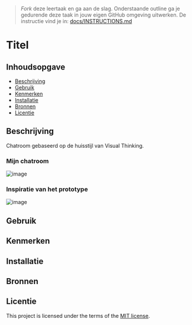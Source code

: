 > _Fork_ deze leertaak en ga aan de slag. Onderstaande outline ga je gedurende deze taak in jouw eigen GitHub omgeving uitwerken. De instructie vind je in: [docs/INSTRUCTIONS.md](docs/INSTRUCTIONS.md)

# Titel

<!-- Geef je project een titel en schrijf in één zin wat het is -->

## Inhoudsopgave

- [Beschrijving](#beschrijving)
- [Gebruik](#gebruik)
- [Kenmerken](#kenmerken)
- [Installatie](#installatie)
- [Bronnen](#bronnen)
- [Licentie](#licentie)

## Beschrijving

Chatroom gebaseerd op de huisstijl van Visual Thinking.
### Mijn chatroom
![image](https://github.com/IvarSchuyt/connecting-people-my-first-chatroom/assets/112855849/8abd19f6-5f52-42d7-9033-7147ce8edcf9)

### Inspiratie van het prototype
![image](https://github.com/IvarSchuyt/connecting-people-my-first-chatroom/assets/112855849/07e943e1-4c34-46c5-8f75-1d140863dd4d)

<!-- Voeg een link toe naar Github Pages 🌐-->

## Gebruik

<!-- Bij Gebruik staat de user story, hoe het werkt en wat je er mee kan. -->

## Kenmerken

<!-- Bij Kenmerken staat welke technieken zijn gebruikt en hoe. Wat is de HTML structuur? Wat zijn de belangrijkste dingen in CSS? Wat is er met JS gedaan en hoe? Misschien heb je iets met NodeJS gedaan, of heb je een framwork of library gebruikt? -->

## Installatie

<!-- Bij Instalatie staat hoe een andere developer aan jouw repo kan werken -->

## Bronnen

## Licentie

This project is licensed under the terms of the [MIT license](./LICENSE).
